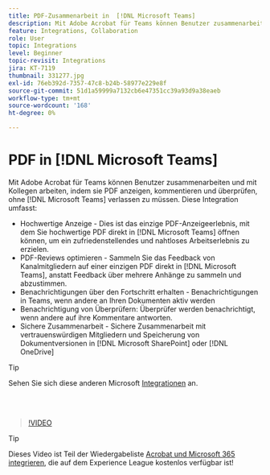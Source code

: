 ```yaml
---
title: PDF-Zusammenarbeit in  [!DNL Microsoft Teams]
description: Mit Adobe Acrobat für Teams können Benutzer zusammenarbeiten und mit Kollegen arbeiten, indem sie PDF anzeigen, kommentieren und überprüfen, ohne  [!DNL Microsoft Teams] verlassen zu müssen.
feature: Integrations, Collaboration
role: User
topic: Integrations
level: Beginner
topic-revisit: Integrations
jira: KT-7119
thumbnail: 331277.jpg
exl-id: 76eb392d-7357-47c8-b24b-58977e229e8f
source-git-commit: 51d1a59999a7132cb6e47351cc39a93d9a38eaeb
workflow-type: tm+mt
source-wordcount: '168'
ht-degree: 0%

---
```


# PDF in [!DNL Microsoft Teams]

Mit Adobe Acrobat für Teams können Benutzer zusammenarbeiten und mit Kollegen arbeiten, indem sie PDF anzeigen, kommentieren und überprüfen, ohne [!DNL Microsoft Teams] verlassen zu müssen. Diese Integration umfasst:

* Hochwertige Anzeige - Dies ist das einzige PDF-Anzeigeerlebnis, mit dem Sie hochwertige PDF direkt in [!DNL Microsoft Teams] öffnen können, um ein zufriedenstellendes und nahtloses Arbeitserlebnis zu erzielen.
* PDF-Reviews optimieren - Sammeln Sie das Feedback von Kanalmitgliedern auf einer einzigen PDF direkt in [!DNL Microsoft Teams], anstatt Feedback über mehrere Anhänge zu sammeln und abzustimmen.
* Benachrichtigungen über den Fortschritt erhalten - Benachrichtigungen in Teams, wenn andere an Ihren Dokumenten aktiv werden
* Benachrichtigung von Überprüfern: Überprüfer werden benachrichtigt, wenn andere auf ihre Kommentare antworten.
* Sichere Zusammenarbeit - Sichere Zusammenarbeit mit vertrauenswürdigen Mitgliedern und Speicherung von Dokumentversionen in [!DNL Microsoft SharePoint] oder [!DNL OneDrive]

>[!TIP]
>
>Sehen Sie sich diese anderen Microsoft [Integrationen](../integrate/integrate-overview.md#microsoft) an.

<br> 

>[!VIDEO](https://video.tv.adobe.com/v/331277?quality=12&learn=on&hidetitle=true)

>[!TIP]
>
>Dieses Video ist Teil der Wiedergabeliste [Acrobat und Microsoft 365 integrieren](https://experienceleague.adobe.com/de/playlists/acrobat-integrate-microsoft-365), die auf dem Experience League kostenlos verfügbar ist!
